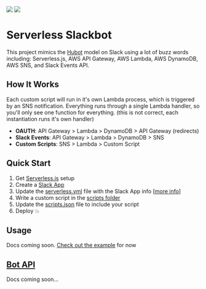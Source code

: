 ![](https://camo.githubusercontent.com/547c6da94c16fedb1aa60c9efda858282e22834f/687474703a2f2f7075626c69632e7365727665726c6573732e636f6d2f6261646765732f76332e737667) 
![](https://camo.githubusercontent.com/d59450139b6d354f15a2252a47b457bb2cc43828/68747470733a2f2f696d672e736869656c64732e696f2f6e706d2f6c2f7365727665726c6573732e737667)

# Serverless Slackbot
This project mimics the [Hubot](https://hubot.github.com/) model on Slack using a lot of buzz words including: Serverless.js, AWS API Gateway, AWS Lambda, AWS DynamoDB, AWS SNS, and Slack Events API.


## How It Works
Each custom script will run in it's own Lambda process, which is triggered by an SNS notification.
Everything runs through a single Lambda handler, so you'll only see one function for everything.   (this is not correct, each instantiation runs it's own handler)



* **OAUTH**: API Gateway > Lambda > DynamoDB > API Gateway (redirects)
* **Slack Events**: API Gateway > Lambda > DynamoDB > SNS
* **Custom Scripts**: SNS > Lambda > Custom Script


## Quick Start
1. Get [Serverless.js](https://github.com/serverless/serverless) setup
2. Create a [Slack App](https://api.slack.com/apps?new_app=1)
3. Update the [serverless.yml](serverless.yml) file with the Slack App info [[more info](https://github.com/johnagan/serverless-slack-app)]
4. Write a custom script in the [scripts folder](scripts)
5. Update the [scripts.json](scripts.json) file to include your script
6. Deploy :boom:

## Usage
Docs coming soon. [Check out the example](scripts/index.js) for now

## [Bot API](src/bot.js)
Docs coming soon...
